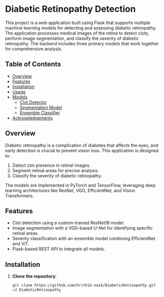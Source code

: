 # Diabetic Retinopathy Detection

This project is a web application built using Flask that supports multiple machine learning models for detecting and assessing diabetic retinopathy. The application processes medical images of the retina to detect clots, perform image segmentation, and classify the severity of diabetic retinopathy. The backend includes three primary models that work together for comprehensive analysis.

## Table of Contents
- [Overview](#overview)
- [Features](#features)
- [Installation](#installation)
- [Usage](#usage)
- [Models](#models)
  - [Clot Detector](#clot-detector)
  - [Segmentation Model](#segmentation-model)
  - [Ensemble Classifier](#ensemble-classifier)
- [Acknowledgements](#acknowledgements)

## Overview
Diabetic retinopathy is a complication of diabetes that affects the eyes, and early detection is crucial to prevent vision loss. This application is designed to:
1. Detect clot presence in retinal images.
2. Segment retinal areas for precise analysis.
3. Classify the severity of diabetic retinopathy.

The models are implemented in PyTorch and TensorFlow, leveraging deep learning architectures like ResNet, VGG, EfficientNet, and Vision Transformers.

## Features
- Clot detection using a custom-trained ResNet18 model.
- Image segmentation with a VGG-based U-Net for identifying specific retinal areas.
- Severity classification with an ensemble model combining EfficientNet and ViT.
- Flask-based REST API to integrate all models.

## Installation

1. **Clone the repository**:
   ```bash
   git clone https://github.com/hrithik-naik/DiabeticRetinopathy.git
   cd DiabeticRetinopathy
